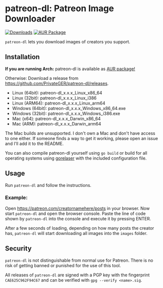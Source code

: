 # patreon-dl: Patreon Image Downloader
[![Downloads](https://img.shields.io/github/downloads/PrivateGER/patreon-dl/total?style=for-the-badge&color=blue)](https://github.com/PrivateGER/patreon-dl/releases/latest)
[![AUR Package](https://img.shields.io/aur/version/patreon-dl?style=for-the-badge&color=blue)](https://aur.archlinux.org/packages/patreon-dl/)

`patreon-dl` lets you download images of creators you support.

## Installation

**If you are running Arch:** patreon-dl is available as [AUR package!](https://aur.archlinux.org/packages/patreon-dl/)

Otherwise:
Download a release from https://github.com/PrivateGER/patreon-dl/releases.
  - Linux (64bit): patreon-dl_x.x.x_Linux_x86_64
  - Linux (32bit): patreon-dl_x.x.x_Linux_i386
  - Linux (ARM64): patreon-dl_x.x.x_Linux_arm64
  - Windows (64bit): patreon-dl_x.x.x_Windows_x86_64.exe 
  - Windows (32bit): patreon-dl_x.x.x_Windows_i386.exe
  - Mac (x64): patreon-dl_x.x.x_Darwin_x86_64
  - Mac (ARM): patreon-dl_x.x.x_Darwin_arm64

The Mac builds are unsupported. I don't own a Mac and don't have access to one either. If someone finds a way to get it working, please open an issue and I'll add it to the README.

You can also compile patreon-dl yourself using `go build` or build for all operating systems using [gorelaser](https://github.com/goreleaser/goreleaser) with the included configuration file.

## Usage

Run `patreon-dl` and follow the instructions.

### Example:

Open https://patreon.com/creatornamehere/posts in your browser. Now start `patreon-dl` and open the browser console. Paste the line of code shown by `patreon-dl` into the console and execute it by pressing ENTER. 

After a few seconds of loading, depending on how many posts the creator has, `patreon-dl` will start downloading all images into the `images` folder.

## Security

`patreon-dl` is not distinguishable from normal use for Patreon. There is no risk of getting banned or punished for the use of this tool.

All releases of `patreon-dl` are signed with a PGP key with the fingerprint `CAE625C962F94C67` and can be verified with `gpg --verify <name>.sig`. 
